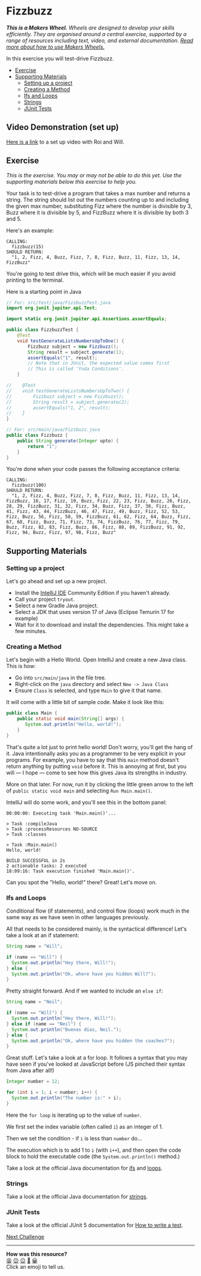 # Fizzbuzz

_**This is a Makers Wheel.** Wheels are designed to develop your skills
efficiently. They are organised around a central exercise, supported by a range
of resources including text, video, and external documentation. [Read more about
how to use Makers
Wheels.](https://github.com/makersacademy/course/blob/main/labels/wheels.md)_

In this exercise you will test-drive Fizzbuzz.

- [Exercise](#exercise)
- [Supporting Materials](#supporting-materials)
  - [Setting up a project](#setting-up-a-project)
  - [Creating a Method](#creating-a-method)
  - [Ifs and Loops](#ifs-and-loops)
  - [Strings](#strings)
  - [JUnit Tests](#junit-tests)

## Video Demonstration (set up)

[Here is a link](https://youtu.be/aXlOW3wq2tQ) to a set up video with Roi and Will. 

## Exercise

_This is the exercise. You may or may not be able to do this yet. Use the
supporting materials below this exercise to help you._

Your task is to test-drive a program that takes a max number and returns a
string. The string should list out the numbers counting up to and including the
given max number, substituting Fizz where the number is divisible by 3, Buzz
where it is divisible by 5, and FizzBuzz where it is divisible by both 3 and 5.

Here's an example:

```
CALLING:
  fizzbuzz(15)
SHOULD RETURN:
  "1, 2, Fizz, 4, Buzz, Fizz, 7, 8, Fizz, Buzz, 11, Fizz, 13, 14, FizzBuzz"
```

You're going to test drive this, which will be much easier if you avoid printing
to the terminal.

Here is a starting point in Java

```java
// For: src/test/java/FizzbuzzTest.java
import org.junit.jupiter.api.Test;

import static org.junit.jupiter.api.Assertions.assertEquals;

public class FizzbuzzTest {
    @Test
    void testGenerateListsNumbersUpToOne() {
        Fizzbuzz subject = new Fizzbuzz();
        String result = subject.generate(1);
        assertEquals("1", result);
        // Note that in JUnit, the expected value comes first
        // This is called 'Yoda Conditions'.
    }

//    @Test
//    void testGenerateListsNumbersUpToTwo() {
//        Fizzbuzz subject = new Fizzbuzz();
//        String result = subject.generate(2);
//        assertEquals("1, 2", result);
//    }
}
```

```java
// For: src/main/java/Fizzbuzz.java
public class Fizzbuzz {
    public String generate(Integer upto) {
        return "1";
    }
}
```

You're done when your code passes the following acceptance criteria:

```
CALLING:
  fizzbuzz(100)
SHOULD RETURN:
  "1, 2, Fizz, 4, Buzz, Fizz, 7, 8, Fizz, Buzz, 11, Fizz, 13, 14, FizzBuzz, 16, 17, Fizz, 19, Buzz, Fizz, 22, 23, Fizz, Buzz, 26, Fizz, 28, 29, FizzBuzz, 31, 32, Fizz, 34, Buzz, Fizz, 37, 38, Fizz, Buzz, 41, Fizz, 43, 44, FizzBuzz, 46, 47, Fizz, 49, Buzz, Fizz, 52, 53, Fizz, Buzz, 56, Fizz, 58, 59, FizzBuzz, 61, 62, Fizz, 64, Buzz, Fizz, 67, 68, Fizz, Buzz, 71, Fizz, 73, 74, FizzBuzz, 76, 77, Fizz, 79, Buzz, Fizz, 82, 83, Fizz, Buzz, 86, Fizz, 88, 89, FizzBuzz, 91, 92, Fizz, 94, Buzz, Fizz, 97, 98, Fizz, Buzz"
```

## Supporting Materials

### Setting up a project

Let's go ahead and set up a new project.

<!-- OMITTED -->

* Install the [IntelliJ IDE](https://www.jetbrains.com/idea/) Community Edition if you haven't already.
* Call your project `tryout`.
* Select a new Gradle Java project. 
* Select a JDK that uses version 17 of Java (Eclipse Temurin 17 for example)
* Wait for it to download and install the dependencies. This might take a few
  minutes.

### Creating a Method

Let's begin with a Hello World. Open IntelliJ and create a new Java class. This
is how:

* Go into `src/main/java` in the file tree.
* Right-click on the `java` directory and select `New -> Java Class`
* Ensure `Class` is selected, and type `Main` to give it that name.

It will come with a little bit of sample code. Make it look like this:

```java
public class Main {
    public static void main(String[] args) {
       System.out.println("Hello, world!");
    }
}
```

That's quite a lot just to print hello world! Don't worry, you'll get the hang
of it. Java intentionally asks you as a programmer to be very explicit in your
programs. For example, you have to say that this `main` method doesn't return
anything by putting `void` before it. This is annoying at first, but you will —
I hope — come to see how this gives Java its strengths in industry.

More on that later. For now, run it by clicking the little green arrow to the
left of `public static void main` and selecting `Run Main.main()`.

IntelliJ will do some work, and you'll see this in the bottom panel:

```shell
00:00:00: Executing task 'Main.main()'...

> Task :compileJava
> Task :processResources NO-SOURCE
> Task :classes

> Task :Main.main()
Hello, world!

BUILD SUCCESSFUL in 2s
2 actionable tasks: 2 executed
18:09:16: Task execution finished 'Main.main()'.
```

Can you spot the "Hello, world!" there? Great! Let's move on.

### Ifs and Loops

Conditional flow (if statements), and control flow (loops) work much in the same way as we have seen in other languages previously.

All that needs to be considered mainly, is the syntactical difference! Let's take a look at an if statement:

``` java
String name = "Will";

if (name == "Will") {
  System.out.println("Hey there, Will!");
} else {
  System.out.println("Ok, where have you hidden Will?");
}
```

Pretty straight forward. And if we wanted to include an `else if`:

``` java
String name = "Neil";

if (name == "Will") {
  System.out.println("Hey there, Will!");
} else if (name == "Neil") {
  System.out.println("Buenas dias, Neil.");
} else {
  System.out.println("Ok, where have you hidden the coaches?");
}
```

Great stuff. Let's take a look at a for loop. It follows a syntax that you may have seen if you've looked at JavaScript before (JS pinched their syntax from Java after all!)

``` java
Integer number = 12;

for (int i = 1; i < number; i++) {
  System.out.println("The number is:" + i);
}
```

Here the `for loop` is iterating up to the value of `number`. 

We first set the index variable (often called `i`) as an integer of 1.

Then we set the condition - if `i` is less than `number` do...

The execution which is to add 1 to `i` (with `i++`), and then open the code block to hold the executable code (the `System.out.println()` method.)


Take a look at the official Java documentation for  [ifs](https://docs.oracle.com/javase/tutorial/java/nutsandbolts/if.html) and [loops](https://docs.oracle.com/javase/tutorial/java/nutsandbolts/for.html).

### Strings

<!-- OMITTED -->

Take a look at the official Java documentation for [strings](https://docs.oracle.com/javase/tutorial/java/data/strings.html).

### JUnit Tests

<!-- OMITTED -->

Take a look at the official JUnit 5 documentation for [How to write a test](https://junit.org/junit5/docs/current/user-guide/#writing-tests).


[Next Challenge](02_bank.md)

<!-- BEGIN GENERATED SECTION DO NOT EDIT -->

---

**How was this resource?**  
[😫](https://airtable.com/shrUJ3t7KLMqVRFKR?prefill_Repository=makersacademy%2Fjava-fundamentals-with-intellij&prefill_File=fizzbuzz_and_bank%2F01_fizzbuzz.md&prefill_Sentiment=😫) [😕](https://airtable.com/shrUJ3t7KLMqVRFKR?prefill_Repository=makersacademy%2Fjava-fundamentals-with-intellij&prefill_File=fizzbuzz_and_bank%2F01_fizzbuzz.md&prefill_Sentiment=😕) [😐](https://airtable.com/shrUJ3t7KLMqVRFKR?prefill_Repository=makersacademy%2Fjava-fundamentals-with-intellij&prefill_File=fizzbuzz_and_bank%2F01_fizzbuzz.md&prefill_Sentiment=😐) [🙂](https://airtable.com/shrUJ3t7KLMqVRFKR?prefill_Repository=makersacademy%2Fjava-fundamentals-with-intellij&prefill_File=fizzbuzz_and_bank%2F01_fizzbuzz.md&prefill_Sentiment=🙂) [😀](https://airtable.com/shrUJ3t7KLMqVRFKR?prefill_Repository=makersacademy%2Fjava-fundamentals-with-intellij&prefill_File=fizzbuzz_and_bank%2F01_fizzbuzz.md&prefill_Sentiment=😀)  
Click an emoji to tell us.

<!-- END GENERATED SECTION DO NOT EDIT -->
